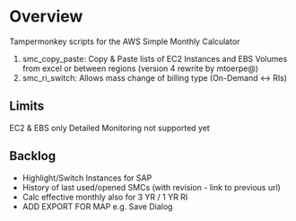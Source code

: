 # Overview

Tampermonkey scripts for the AWS Simple Monthly Calculator

1) smc_copy_paste: Copy & Paste lists of EC2 Instances and EBS Volumes from excel or between regions (version 4 rewrite by mtoerpe@)
2) smc_ri_switch: Allows mass change of billing type (On-Demand <-> RIs)

## Limits

EC2 & EBS only
Detailed Monitoring not supported yet

## Backlog

- Highlight/Switch Instances for SAP
- History of last used/opened SMCs (with revision - link to previous url)
- Calc effective monthly also for 3 YR / 1 YR RI
- ADD EXPORT FOR MAP e.g. Save Dialog
